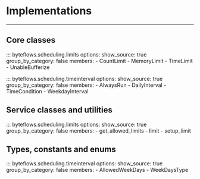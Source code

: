 # Implementations

---

## Core classes

::: byteflows.scheduling.limits
    options:
      show_source: true
      group_by_category: false
      members:
        - CountLimit
        - MemoryLimit
        - TimeLimit
        - UnableBufferize

::: byteflows.scheduling.timeinterval
    options:
      show_source: true
      group_by_category: false
      members:
        - AlwaysRun
        - DailyInterval
        - TimeCondition
        - WeekdayInterval

## Service classes and utilities

::: byteflows.scheduling.limits
    options:
      show_source: true
      group_by_category: false
      members:
        - get_allowed_limits
        - limit
        - setup_limit

## Types, constants and enums

::: byteflows.scheduling.timeinterval
    options:
      show_source: true
      group_by_category: false
      members:
        - AllowedWeekDays
        - WeekDaysType
